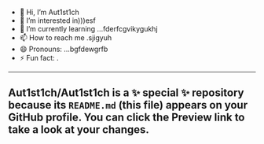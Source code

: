 - 👋 Hi, I’m Aut1st1ch 
- 👀 I’m interested in)))esf
- 🌱 I’m currently learning ...fderfcgvikygukhj
- 📫 How to reach me .sjigyuh
- 😄 Pronouns: ...bgfdewgrfb
- ⚡ Fun fact: .
---
Aut1st1ch/Aut1st1ch is a ✨ special ✨ repository because its `README.md` (this file) appears on your GitHub profile.
You can click the Preview link to take a look at your changes.
---
